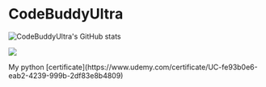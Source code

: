 # CodeBuddyUltra

![CodeBuddyUltra's GitHub stats](https://github-readme-stats.vercel.app/api?username=CodeBuddyUltra&show_icons=true&theme=tokyonight)

<a href="https://coderstats.net/github/#CodeBuddyUltra">
  <img align="center" src="https://github-readme-stats.vercel.app/api/top-langs/?username=CodeBuddyUltra&hide=ruby&theme=tokyonight" />
</a>

<p>My python [certificate](https://www.udemy.com/certificate/UC-fe93b0e6-eab2-4239-999b-2df83e8b4809)</p>
